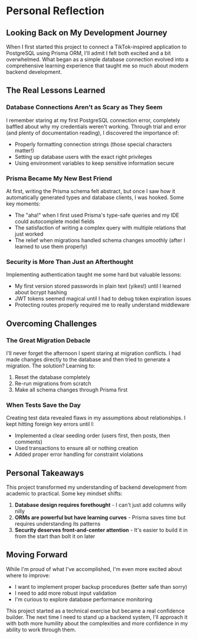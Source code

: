 # Personal Reflection 
## Looking Back on My Development Journey

When I first started this project to connect a TikTok-inspired application to PostgreSQL using Prisma ORM, I'll admit I felt both excited and a bit overwhelmed. What began as a simple database connection evolved into a comprehensive learning experience that taught me so much about modern backend development.

## The Real Lessons Learned

### Database Connections Aren't as Scary as They Seem
I remember staring at my first PostgreSQL connection error, completely baffled about why my credentials weren't working. Through trial and error (and plenty of documentation reading), I discovered the importance of:
- Properly formatting connection strings (those special characters matter!)
- Setting up database users with the exact right privileges
- Using environment variables to keep sensitive information secure

### Prisma Became My New Best Friend
At first, writing the Prisma schema felt abstract, but once I saw how it automatically generated types and database clients, I was hooked. Some key moments:
- The "aha!" when I first used Prisma's type-safe queries and my IDE could autocomplete model fields
- The satisfaction of writing a complex query with multiple relations that just worked
- The relief when migrations handled schema changes smoothly (after I learned to use them properly)

### Security is More Than Just an Afterthought
Implementing authentication taught me some hard but valuable lessons:
- My first version stored passwords in plain text (yikes!) until I learned about bcrypt hashing
- JWT tokens seemed magical until I had to debug token expiration issues
- Protecting routes properly required me to really understand middleware

## Overcoming Challenges

### The Great Migration Debacle
I'll never forget the afternoon I spent staring at migration conflicts. I had made changes directly to the database and then tried to generate a migration. The solution? Learning to:
1. Reset the database completely
2. Re-run migrations from scratch
3. Make all schema changes through Prisma first

### When Tests Save the Day
Creating test data revealed flaws in my assumptions about relationships. I kept hitting foreign key errors until I:
- Implemented a clear seeding order (users first, then posts, then comments)
- Used transactions to ensure all or nothing creation
- Added proper error handling for constraint violations

## Personal Takeaways

This project transformed my understanding of backend development from academic to practical. Some key mindset shifts:

1. **Database design requires forethought** - I can't just add columns willy nilly
2. **ORMs are powerful but have learning curves** - Prisma saves time but requires understanding its patterns
3. **Security deserves front-and-center attention** - It's easier to build it in from the start than bolt it on later

## Moving Forward

While I'm proud of what I've accomplished, I'm even more excited about where to improve:
- I want to implement proper backup procedures (better safe than sorry)
- I need to add more robust input validation
- I'm curious to explore database performance monitoring

This project started as a technical exercise but became a real confidence builder. The next time I need to stand up a backend system, I'll approach it with both more humility about the complexities and more confidence in my ability to work through them.
